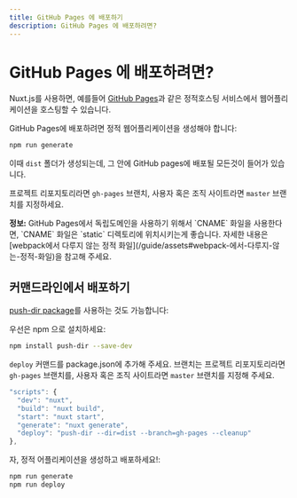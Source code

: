 ```yaml
---
title: GitHub Pages 에 배포하기
description: GitHub Pages 에 배포하려면?
---
```


<!-- title: GitHub Pages Deployment -->
<!-- description: How to deploy Nuxt.js on GitHub Pages? -->

<!-- # How to deploy on GitHub Pages? -->

# GitHub Pages 에 배포하려면?

<!-- Nuxt.js gives you the possibility to host your web application on any static hosting like [GitHub Pages](https://pages.github.com/) for example. -->

Nuxt.js를 사용하면, 예를들어 [GitHub Pages](https://pages.github.com/)과 같은 정적호스팅 서비스에서 웹어플리케이션을 호스팅할 수 있습니다.

<!-- To deploy on GitHub Pages, you need to generate your static web application: -->

GitHub Pages에 배포하려면 정적 웹어플리케이션을 생성해야 합니다:

```bash
npm run generate
```

<!-- It will create a `dist` folder with everything inside ready to be deployed on GitHub Pages hosting. -->

이때 `dist` 폴더가 생성되는데, 그 안에 GitHub pages에 배포될 모든것이 들어가 있습니다.

<!-- Branch `gh-pages` for project repository OR branch `master` for user or organization site -->

프로젝트 리포지토리라면 `gh-pages` 브랜치, 사용자 혹은 조직 사이트라면 `master` 브랜치를 지정하세요.

<!-- <p class="Alert Alert--nuxt-green"><b>INFO:</b> If you use a custom domain for your GitHub Pages and put `CNAME` file, it is recommended that CNAME file is put in the `static` directory. [More documentation](/guide/assets#static) about it.</p> -->

<p class="Alert Alert--nuxt-green"><b>정보:</b> GitHub Pages에서 독립도메인을 사용하기 위해서 `CNAME` 화일을 사용한다면, `CNAME` 화일은 `static` 디렉토리에 위치시키는게 좋습니다. 자세한 내용은 [webpack에서 다루지 않는 정적 화일](/guide/assets#webpack-에서-다루지-않는-정적-화일)을 참고해 주세요.</p>

<!-- ## Command line deployment -->

## 커맨드라인에서 배포하기

<!-- You can also use [push-dir package](https://github.com/L33T-KR3W/push-dir): -->

[push-dir package](https://github.com/L33T-KR3W/push-dir)를 사용하는 것도 가능합니다:

<!-- First install it via npm: -->

우선은 npm 으로 설치하세요:

```bash
npm install push-dir --save-dev
```

<!-- Add a `deploy` command to your package.json with the branch as `gh-pages` for project repository OR `master` for user or organization site. -->

`deploy` 커맨드를 package.json에 추가해 주세요. 브랜치는 프로젝트 리포지토리라면 `gh-pages` 브랜치를, 사용자 혹은 조직 사이트라면 `master` 브랜치를 지정해 주세요.

```js
"scripts": {
  "dev": "nuxt",
  "build": "nuxt build",
  "start": "nuxt start",
  "generate": "nuxt generate",
  "deploy": "push-dir --dir=dist --branch=gh-pages --cleanup"
},
```

<!-- Then generate and deploy your static application: -->

자, 정적 어플리케이션을 생성하고 배포하세요!:

```bash
npm run generate
npm run deploy
```
